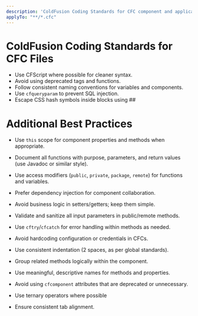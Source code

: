 ```yaml
---
description: 'ColdFusion Coding Standards for CFC component and application patterns'
applyTo: "**/*.cfc"
---
```


# ColdFusion Coding Standards for CFC Files

- Use CFScript where possible for cleaner syntax.
- Avoid using deprecated tags and functions.
- Follow consistent naming conventions for variables and components.
- Use `cfqueryparam` to prevent SQL injection.
- Escape CSS hash symbols inside <cfoutput> blocks using ##

# Additional Best Practices

- Use `this` scope for component properties and methods when appropriate.
- Document all functions with purpose, parameters, and return values (use Javadoc or similar style).
- Use access modifiers (`public`, `private`, `package`, `remote`) for functions and variables.
- Prefer dependency injection for component collaboration.
- Avoid business logic in setters/getters; keep them simple.
- Validate and sanitize all input parameters in public/remote methods.
- Use `cftry`/`cfcatch` for error handling within methods as needed.
- Avoid hardcoding configuration or credentials in CFCs.
- Use consistent indentation (2 spaces, as per global standards).
- Group related methods logically within the component.
- Use meaningful, descriptive names for methods and properties.
- Avoid using `cfcomponent` attributes that are deprecated or unnecessary.

- Use ternary operators where possible
- Ensure consistent tab alignment.
